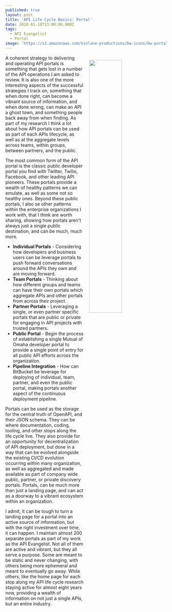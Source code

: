 ```yaml
---
published: true
layout: post
title: 'API Life Cycle Basics: Portal'
date: 2018-01-10T13:00:00.000Z
tags:
  - API Evangelist
  - Portal
image: 'https://s3.amazonaws.com/kinlane-productions/bw-icons/bw-portal.jpg'
---
```

<p><img src="https://s3.amazonaws.com/kinlane-productions/bw-icons/bw-portal.jpg" align="right" width="45%" style="padding: 15px;" /></p>A coherent strategy to delivering and operating API portals is something that gets lost in a number of the API operations I am asked to review. It is also one of the more interesting aspects of the successful strategies I track on, something that when done right, can become a vibrant source of information, and when done wrong, can make an API a ghost town, and something people back away from when finding. As part of my research I think a lot about how API portals can be used as part of each APIs lifecycle, as well as at the aggregate levels across teams, within groups, between partners, and the public.

The most common form of the API portal is the classic public developer portal you find with Twitter, Twilio, Facebook, and other leading API pioneers. These portals provide a wealth of healthy patterns we can emulate, as well as some not so healthy ones. Beyond these public portals, I also se other patterns within the enterprise organizations I work with, that I think are worth sharing, showing how portals aren't always just a single public destination, and can be much, much more.

- **Individual Portals** - Considering how developers and business users can be leverage portals to push forward conversations around the APIs they own and are moving forward.
- **Team Portals** - Thinking about how different groups and teams can have their own portals which aggregate APIs and other portals from across their project.
- **Partner Portals** - Leveraging a single, or even partner specific portals that are public or private for engaging in API projects with trusted partners.
- **Public Portal** - Begin the process of establishing a single Mutual of Omaha developer portal to provide a single point of entry for all public API efforts across the organization.
- **Pipeline Integration** - How can BitBucket be leverage for deploying of individual, team, partner, and even the public portal, making portals another aspect of the continuous deployment pipeline.

Portals can be used as the storage for the central truth of OpenAPI, and their JSON schema. They can be where documentation, coding, tooling, and other stops along the life cycle live. They also provide for an opportunity for decentralization of API deployment, but done in a way that can be evolved alongside the existing CI/CD evolution occurring within many organization, as well as aggregated and made available as part of company wide public, partner, or private discovery portals. Portals, can be much more than just a landing page, and can act as a doorway to a vibrant ecosystem within an organization.

I admit, it can be tough to turn a landing page for a portal into an active source of information, but with the right investment over time, it can happen. I maintain almost 200 separate portals as part of my work as the API Evangelist. Not all of them are active and vibrant, but they all serve a purpose. Some are meant to be static and never changing, with others being more ephemeral and meant to eventually go away. While others, like the home page for each stop along my API life cycle research staying active for almost eight years now, providing a wealth of information on not just a single APIs, but an entire industry.
